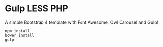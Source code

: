 # Gulp LESS PHP

A simple Bootstrap 4 template with Font Awesome, Owl Carousel and Gulp!

```
npm install
bower install
gulp
```